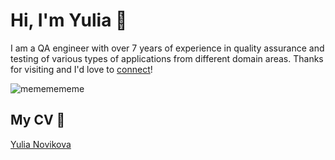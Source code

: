 # Hi, I'm Yulia 👋

I am a QA engineer with over 7 years of experience in quality assurance and testing of various types of applications from different domain areas. Thanks for visiting and I'd love to [connect](https://www.linkedin.com/in/yulia-s-novikova/)!

![mememememe](https://github.com/novikova-y/novikova-y/assets/13204038/db196163-f7c3-48a0-a70f-5a6c5bd5f9bf)

## My CV 📝
[Yulia Novikova](https://github.com/novikova-y/novikova-y/files/15395525/Yulia.Novikova.CV.pdf)
